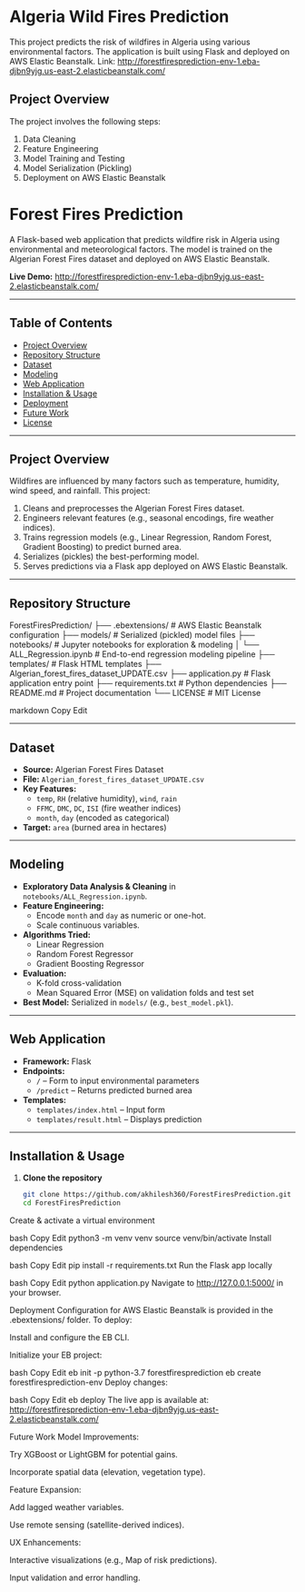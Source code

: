 # Algeria Wild Fires Prediction

This project predicts the risk of wildfires in Algeria using various environmental factors. The application is built using Flask and deployed on AWS Elastic Beanstalk.
Link: http://forestfiresprediction-env-1.eba-djbn9yjg.us-east-2.elasticbeanstalk.com/

## Project Overview

The project involves the following steps:
1. Data Cleaning
2. Feature Engineering
3. Model Training and Testing
4. Model Serialization (Pickling)
5. Deployment on AWS Elastic Beanstalk


# Forest Fires Prediction

A Flask-based web application that predicts wildfire risk in Algeria using environmental and meteorological factors. The model is trained on the Algerian Forest Fires dataset and deployed on AWS Elastic Beanstalk.

**Live Demo:** http://forestfiresprediction-env-1.eba-djbn9yjg.us-east-2.elasticbeanstalk.com/

---

## Table of Contents

- [Project Overview](#project-overview)  
- [Repository Structure](#repository-structure)  
- [Dataset](#dataset)  
- [Modeling](#modeling)  
- [Web Application](#web-application)  
- [Installation & Usage](#installation--usage)  
- [Deployment](#deployment)  
- [Future Work](#future-work)  
- [License](#license)  

---

## Project Overview

Wildfires are influenced by many factors such as temperature, humidity, wind speed, and rainfall. This project:

1. Cleans and preprocesses the Algerian Forest Fires dataset.  
2. Engineers relevant features (e.g., seasonal encodings, fire weather indices).  
3. Trains regression models (e.g., Linear Regression, Random Forest, Gradient Boosting) to predict burned area.  
4. Serializes (pickles) the best-performing model.  
5. Serves predictions via a Flask app deployed on AWS Elastic Beanstalk.

---

## Repository Structure

ForestFiresPrediction/
├── .ebextensions/ # AWS Elastic Beanstalk configuration
├── models/ # Serialized (pickled) model files
├── notebooks/ # Jupyter notebooks for exploration & modeling
│ └── ALL_Regression.ipynb # End-to-end regression modeling pipeline
├── templates/ # Flask HTML templates
├── Algerian_forest_fires_dataset_UPDATE.csv
├── application.py # Flask application entry point
├── requirements.txt # Python dependencies
├── README.md # Project documentation
└── LICENSE # MIT License

markdown
Copy
Edit

---

## Dataset

- **Source:** Algerian Forest Fires Dataset  
- **File:** `Algerian_forest_fires_dataset_UPDATE.csv`  
- **Key Features:**  
  - `temp`, `RH` (relative humidity), `wind`, `rain`  
  - `FFMC`, `DMC`, `DC`, `ISI` (fire weather indices)  
  - `month`, `day` (encoded as categorical)  
- **Target:** `area` (burned area in hectares)

---

## Modeling

- **Exploratory Data Analysis & Cleaning** in `notebooks/ALL_Regression.ipynb`.  
- **Feature Engineering:**  
  - Encode `month` and `day` as numeric or one-hot.  
  - Scale continuous variables.  
- **Algorithms Tried:**  
  - Linear Regression  
  - Random Forest Regressor  
  - Gradient Boosting Regressor  
- **Evaluation:**  
  - K-fold cross-validation  
  - Mean Squared Error (MSE) on validation folds and test set  
- **Best Model:** Serialized in `models/` (e.g., `best_model.pkl`).

---

## Web Application

- **Framework:** Flask  
- **Endpoints:**  
  - `/` – Form to input environmental parameters  
  - `/predict` – Returns predicted burned area  
- **Templates:**  
  - `templates/index.html` – Input form  
  - `templates/result.html` – Displays prediction  

---

## Installation & Usage

1. **Clone the repository**  
   ```bash
   git clone https://github.com/akhilesh360/ForestFiresPrediction.git
   cd ForestFiresPrediction
Create & activate a virtual environment

bash
Copy
Edit
python3 -m venv venv
source venv/bin/activate
Install dependencies

bash
Copy
Edit
pip install -r requirements.txt
Run the Flask app locally

bash
Copy
Edit
python application.py
Navigate to http://127.0.0.1:5000/ in your browser.

Deployment
Configuration for AWS Elastic Beanstalk is provided in the .ebextensions/ folder. To deploy:

Install and configure the EB CLI.

Initialize your EB project:

bash
Copy
Edit
eb init -p python-3.7 forestfiresprediction
eb create forestfiresprediction-env
Deploy changes:

bash
Copy
Edit
eb deploy
The live app is available at:
http://forestfiresprediction-env-1.eba-djbn9yjg.us-east-2.elasticbeanstalk.com/

Future Work
Model Improvements:

Try XGBoost or LightGBM for potential gains.

Incorporate spatial data (elevation, vegetation type).

Feature Expansion:

Add lagged weather variables.

Use remote sensing (satellite-derived indices).

UX Enhancements:

Interactive visualizations (e.g., Map of risk predictions).

Input validation and error handling.

